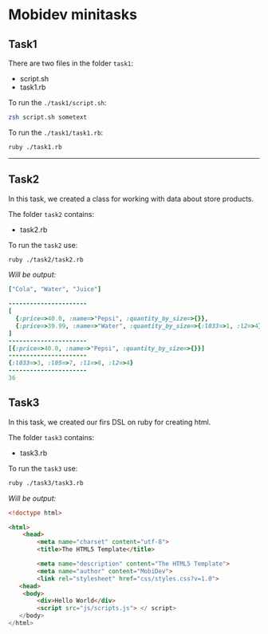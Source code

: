 # Mobidev minitasks

## Task1
There are two files in the folder `task1`:
* script.sh
* task1.rb

To run the ```./task1/script.sh```:

```sh
zsh script.sh sometext
```
To run the ```./task1/task1.rb```:

```sh
ruby ./task1.rb
```

---

## Task2
In this task, we created a class for working with data about store products.

The folder `task2` contains:
* task2.rb

To run the `task2` use:
```zsh
ruby ./task2/task2.rb
```

_Will be output:_
```ruby
["Cola", "Water", "Juice"]

----------------------
[
  {:price=>40.0, :name=>"Pepsi", :quantity_by_size=>{}},
  {:price=>39.99, :name=>"Water", :quantity_by_size=>{:l033=>1, :l2=>4}}
]
----------------------
[{:price=>40.0, :name=>"Pepsi", :quantity_by_size=>{}}]
----------------------
{:l033=>3, :l05=>7, :l1=>8, :l2=>4}
----------------------
36
```

## Task3
In this task, we created our firs DSL on ruby for creating html.

The folder `task3` contains:
* task3.rb

To run the `task3` use:
```zsh
ruby ./task3/task3.rb
```

_Will be output:_
```html
<!doctype html>

<html>
    <head>
        <meta name="charset" content="utf-8">
        <title>The HTML5 Template</title>

        <meta name="description" content="The HTML5 Template">
        <meta name="author" content="MobiDev">
        <link rel="stylesheet" href="css/styles.css?v=1.0">
   <head>
    <body>
        <div>Hello World</div>
        <script src="js/scripts.js"> </ script>
   </body>
</html>

```